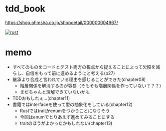 # tdd_book
https://shop.ohmsha.co.jp/shopdetail/000000004967/

[![rust](https://github.com/yttnn/tdd_book/actions/workflows/rust.yml/badge.svg?event=pull_request)](https://github.com/yttnn/tdd_book/actions/workflows/rust.yml)

# memo
- すべてのものをコードとテスト両方の視点から捉えることによって欠陥を減らし、自信をもって前に進めるようにと考える(p27)
- 継承より合成と言われている理由を感じることができた(chapter08)
  - 階層関係を解消するのが容易（そもそも階層関係を作っていない？？？）
  - まだちゃんと理解できていないかも
- TDDおもしれぇ...(chapter11)
- 書籍ではinterfaceを使って型の抽象化をしている(chapter12)
  - Rustではtraitかenumをつかうことになりそう
  - 今回はenumでとりあえず進めてみることにする
  - traitのほうがよかったかもしれない(chapter13)